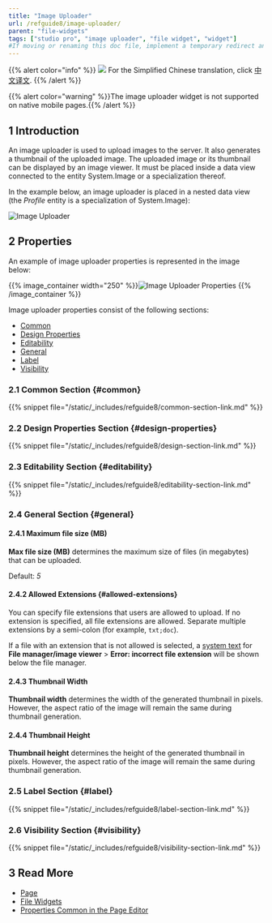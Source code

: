```yaml
---
title: "Image Uploader"
url: /refguide8/image-uploader/
parent: "file-widgets"
tags: ["studio pro", "image uploader", "file widget", "widget"] 
#If moving or renaming this doc file, implement a temporary redirect and let the respective team know they should update the URL in the product. See Mapping to Products for more details.
---
```


{{% alert color="info" %}}
<img src="attachments/chinese-translation/china.png" style="display: inline-block; margin: 0" /> For the Simplified Chinese translation, click [中文译文](https://cdn.mendix.tencent-cloud.com/documentation/refguide8/image-uploader.pdf).
{{% /alert %}}

{{% alert color="warning" %}}The image uploader widget is not supported on native mobile pages.{{% /alert %}}

## 1 Introduction

An image uploader is used to upload images to the server. It also generates a thumbnail of the uploaded image. The uploaded image or its thumbnail can be displayed by an image viewer. It must be placed inside a data view connected to the entity System.Image or a specialization thereof.

In the example below, an image uploader is placed in a nested data view (the *Profile* entity is a specialization of System.Image):

![Image Uploader](/attachments/refguide8/modeling/pages/file-widgets/image-uploader/image-uploader.png)

## 2 Properties

An example of image uploader properties is represented in the image below:

{{% image_container width="250" %}}![Image Uploader Properties](/attachments/refguide8/modeling/pages/file-widgets/image-uploader/image-uploader-properties.png)
{{% /image_container %}}

Image uploader properties consist of the following sections:

* [Common](#common) 
* [Design Properties](#design-properties)
* [Editability](#editability)
* [General](#general)
* [Label](#label)
* [Visibility](#visibility)

### 2.1 Common Section {#common}

{{% snippet file="/static/_includes/refguide8/common-section-link.md" %}}

### 2.2 Design Properties Section {#design-properties}

{{% snippet file="/static/_includes/refguide8/design-section-link.md" %}} 

### 2.3 Editability Section {#editability}

{{% snippet file="/static/_includes/refguide8/editability-section-link.md" %}}

### 2.4 General Section {#general}

#### 2.4.1 Maximum file size (MB)

**Max file size (MB)** determines the maximum size of files (in megabytes) that can be uploaded.

Default: *5*

#### 2.4.2 Allowed Extensions {#allowed-extensions}

You can specify file extensions that users are allowed to upload. If no extension is specified, all file extensions are allowed. Separate multiple extensions by a semi-colon (for example, `txt;doc`).

If a file with an extension that is not allowed is selected, a [system text](/refguide8/system-texts/) for **File manager/image viewer** > **Error: incorrect file extension** will be shown below the file manager.

#### 2.4.3 Thumbnail Width

**Thumbnail width** determines the width of the generated thumbnail in pixels. However, the aspect ratio of the image will remain the same during thumbnail generation.

#### 2.4.4 Thumbnail Height

**Thumbnail height** determines the height of the generated thumbnail in pixels. However, the aspect ratio of the image will remain the same during thumbnail generation.

### 2.5 Label Section {#label}

{{% snippet file="/static/_includes/refguide8/label-section-link.md" %}}

### 2.6 Visibility Section {#visibility}

{{% snippet file="/static/_includes/refguide8/visibility-section-link.md" %}}

## 3 Read More

* [Page](/refguide8/page/)
* [File Widgets](/refguide8/file-widgets/)
* [Properties Common in the Page Editor](/refguide8/common-widget-properties/)
